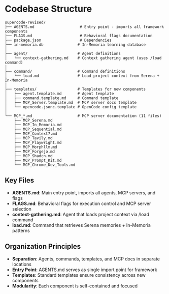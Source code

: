 # Codebase Structure

```
supercode-revised/
├── AGENTS.md                    # Entry point - imports all framework components
├── FLAGS.md                     # Behavioral flags documentation
├── package.json                 # Dependencies
├── in-memoria.db               # In-Memoria learning database
│
├── agent/                      # Agent definitions
│   └── context-gathering.md    # Context gathering agent (uses /load command)
│
├── command/                    # Command definitions
│   └── load.md                 # Load project context from Serena + In-Memoria
│
├── templates/                  # Templates for new components
│   ├── agent.template.md       # Agent template
│   ├── command.template.md     # Command template
│   ├── MCP_Server.template.md  # MCP server docs template
│   └── opencode.jsonc.template # OpenCode config template
│
└── MCP_*.md                    # MCP server documentation (11 files)
    ├── MCP_Serena.md
    ├── MCP_In_Memoria.md
    ├── MCP_Sequential.md
    ├── MCP_Context7.md
    ├── MCP_Tavily.md
    ├── MCP_Playwright.md
    ├── MCP_Morphllm.md
    ├── MCP_Forgejo.md
    ├── MCP_Shadcn.md
    ├── MCP_Prompt_Kit.md
    └── MCP_Chrome_Dev_Tools.md
```

## Key Files

- **AGENTS.md**: Main entry point, imports all agents, MCP servers, and flags
- **FLAGS.md**: Behavioral flags for execution control and MCP server selection
- **context-gathering.md**: Agent that loads project context via /load command
- **load.md**: Command that retrieves Serena memories + In-Memoria patterns

## Organization Principles

- **Separation**: Agents, commands, templates, and MCP docs in separate locations
- **Entry Point**: AGENTS.md serves as single import point for framework
- **Templates**: Standard templates ensure consistency across new components
- **Modularity**: Each component is self-contained and focused
